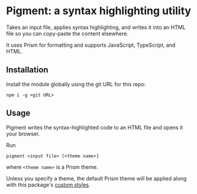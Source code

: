 # Pigment: a syntax highlighting utility

Takes an input file, applies syntax highlighting, and writes it into an HTML file so you can copy-paste the content elsewhere.

It uses Prism for formatting and supports JavaScript, TypeScript, and HTML.

## Installation

Install the module globally using the git URL for this repo:

```
npm i -g <git URL>
```

## Usage

Pigment writes the syntax-highlighted code to an HTML file and opens it your browser.

Run

```
pigment <input file> [<theme name>]
```

where `<theme name>` is a Prism theme.

Unless you specify a theme, the default Prism theme will be applied along with this package's [custom styles](./src/scss/_custom.scss).
